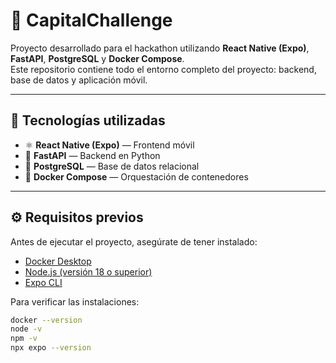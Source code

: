 # 🚀 CapitalChallenge

Proyecto desarrollado para el hackathon utilizando **React Native (Expo)**, **FastAPI**, **PostgreSQL** y **Docker Compose**.  
Este repositorio contiene todo el entorno completo del proyecto: backend, base de datos y aplicación móvil.

---

## 🧩 Tecnologías utilizadas

- ⚛️ **React Native (Expo)** — Frontend móvil  
- 🐍 **FastAPI** — Backend en Python  
- 🐘 **PostgreSQL** — Base de datos relacional  
- 🐳 **Docker Compose** — Orquestación de contenedores  

---

## ⚙️ Requisitos previos

Antes de ejecutar el proyecto, asegúrate de tener instalado:

- [Docker Desktop](https://www.docker.com/products/docker-desktop/)
- [Node.js (versión 18 o superior)](https://nodejs.org/)
- [Expo CLI](https://docs.expo.dev/get-started/installation/)

Para verificar las instalaciones:

```bash
docker --version
node -v
npm -v
npx expo --version
